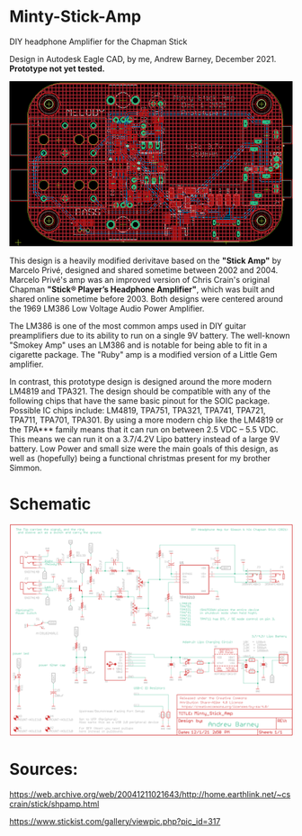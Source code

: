 # Minty-Stick-Amp
DIY headphone Amplifier for the Chapman Stick

Design in Autodesk Eagle CAD, by me, Andrew Barney, December 2021. **Prototype not yet tested.**

![Minty Stick Amp](/minty-stick-amp-brd-150.png?raw=true "Minty Stick Amp")

This design is a heavily modified derivitave based on the **"Stick Amp"** by Marcelo Privé, designed and shared sometime between 2002 and 2004. Marcelo Privé's amp was an improved version of Chris Crain's original Chapman **"Stick® Player’s Headphone Amplifier"**, which was built and shared online sometime before 2003. Both designs were centered around the 1969 LM386 Low Voltage Audio Power Amplifier.

The LM386 is one of the most common amps used in DIY guitar preamplifiers due to its ability to run on a single 9V battery. The well-known "Smokey Amp" uses an LM386 and is notable for being able to fit in a cigarette package. The "Ruby" amp is a modified version of a Little Gem amplifier.

In contrast, this prototype design is designed around the more modern LM4819 and TPA321. The design should be compatible with any of the following chips that have the same basic pinout for the SOIC package. Possible IC chips include: LM4819, TPA751, TPA321, TPA741, TPA721, TPA711, TPA701, TPA301. By using a more modern chip like the LM4819 or the TPA*** family means that it can run on between 2.5 VDC – 5.5 VDC. This means we can run it on a 3.7/4.2V Lipo battery instead of a large 9V battery. Low Power and small size were the main goals of this design, as well as (hopefully) being a functional christmas present for my brother Simmon.

# Schematic

![Minty Stick Amp Schematic](/stick-amp-sch-150.png?raw=true "Minty Stick Amp Schematic")

# Sources:

https://web.archive.org/web/20041211021643/http://home.earthlink.net/~cscrain/stick/shpamp.html

https://www.stickist.com/gallery/viewpic.php?pic_id=317

